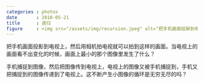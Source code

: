 ```yaml
---
categories : photos
date       : 2018-05-21
title      : 递归
figure     : <img src="/assets/img/recursion.jpeg" alt="把手机画面投屏到电视上然后拍照。">
---
```

把手机画面投影到电视上，然后用相机拍电视就可以拍到这样的画面。当电视上的画面看不出变化的时候，画面上最小的那个图像里发生了什么？

手机捕捉到图像，然后把图像传到电视上，电视上的图像又被手机捕捉到，手机又把捕捉到的图像传递到了电视上。这不断产生小图像的循环是无穷无尽的吗？